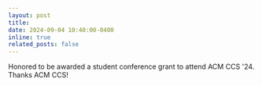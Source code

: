 ```yaml
---
layout: post
title: 
date: 2024-09-04 10:40:00-0400
inline: true
related_posts: false
---
```

Honored to be awarded a student conference grant to attend ACM CCS '24. Thanks ACM CCS!
